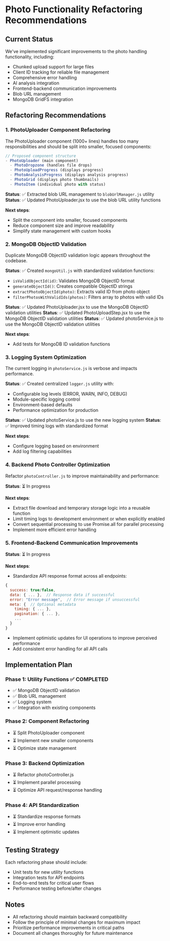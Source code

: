 # Photo Functionality Refactoring Recommendations

## Current Status

We've implemented significant improvements to the photo handling functionality, including:
- Chunked upload support for large files
- Client ID tracking for reliable file management
- Comprehensive error handling
- AI analysis integration
- Frontend-backend communication improvements
- Blob URL management
- MongoDB GridFS integration

## Refactoring Recommendations

### 1. PhotoUploader Component Refactoring

The PhotoUploader component (1000+ lines) handles too many responsibilities and should be split into smaller, focused components:

```jsx
// Proposed component structure
- PhotoUploader (main component)
  - PhotoDropzone (handles file drops)
  - PhotoUploadProgress (displays progress)
  - PhotoAnalysisProgress (displays analysis progress)
  - PhotoGrid (displays photo thumbnails)
  - PhotoItem (individual photo with status)
```

**Status**: ✅ Extracted blob URL management to `blobUrlManager.js` utility
**Status**: ✅ Updated PhotoUploader.jsx to use the blob URL utility functions

**Next steps**:
- Split the component into smaller, focused components
- Reduce component size and improve readability
- Simplify state management with custom hooks

### 2. MongoDB ObjectID Validation

Duplicate MongoDB ObjectID validation logic appears throughout the codebase.

**Status**: ✅ Created `mongoUtil.js` with standardized validation functions:
- `isValidObjectId(id)`: Validates MongoDB ObjectID format
- `generateObjectId()`: Creates compatible ObjectID strings
- `extractPhotoObjectId(photo)`: Extracts valid ID from photo object
- `filterPhotosWithValidIds(photos)`: Filters array to photos with valid IDs

**Status**: ✅ Updated PhotoUploader.jsx to use the MongoDB ObjectID validation utilities
**Status**: ✅ Updated PhotoUploadStep.jsx to use the MongoDB ObjectID validation utilities
**Status**: ✅ Updated photoService.js to use the MongoDB ObjectID validation utilities

**Next steps**:
- Add tests for MongoDB ID validation functions

### 3. Logging System Optimization

The current logging in `photoService.js` is verbose and impacts performance.

**Status**: ✅ Created centralized `logger.js` utility with:
- Configurable log levels (ERROR, WARN, INFO, DEBUG)
- Module-specific logging control
- Environment-based defaults
- Performance optimization for production

**Status**: ✅ Updated photoService.js to use the new logging system
**Status**: ✅ Improved timing logs with standardized format

**Next steps**:
- Configure logging based on environment
- Add log filtering capabilities

### 4. Backend Photo Controller Optimization

Refactor `photoController.js` to improve maintainability and performance:

**Status**: ⏳ In progress

**Next steps**:
- Extract file download and temporary storage logic into a reusable function
- Limit timing logs to development environment or when explicitly enabled
- Convert sequential processing to use Promise.all for parallel processing
- Implement more efficient error handling

### 5. Frontend-Backend Communication Improvements

**Status**: ⏳ In progress

**Next steps**:
- Standardize API response format across all endpoints:
```javascript
{
  success: true/false,
  data: { ... },  // Response data if successful
  error: "Error message",  // Error message if unsuccessful
  meta: {  // Optional metadata
    timing: { ... },
    pagination: { ... },
    ...
  }
}
```
- Implement optimistic updates for UI operations to improve perceived performance
- Add consistent error handling for all API calls

## Implementation Plan

### Phase 1: Utility Functions ✅ COMPLETED
- ✅ MongoDB ObjectID validation
- ✅ Blob URL management
- ✅ Logging system
- ✅ Integration with existing components

### Phase 2: Component Refactoring
- ⏳ Split PhotoUploader component
- ⏳ Implement new smaller components
- ⏳ Optimize state management

### Phase 3: Backend Optimization
- ⏳ Refactor photoController.js
- ⏳ Implement parallel processing
- ⏳ Optimize API request/response handling

### Phase 4: API Standardization
- ⏳ Standardize response formats
- ⏳ Improve error handling
- ⏳ Implement optimistic updates

## Testing Strategy

Each refactoring phase should include:
- Unit tests for new utility functions
- Integration tests for API endpoints
- End-to-end tests for critical user flows
- Performance testing before/after changes

## Notes

- All refactoring should maintain backward compatibility
- Follow the principle of minimal changes for maximum impact
- Prioritize performance improvements in critical paths
- Document all changes thoroughly for future maintenance 